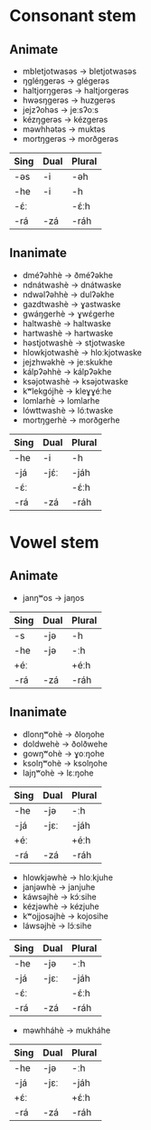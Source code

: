 Consonant stem
==============

Animate
-------
- mbletjotwasəs -> bletjotwasəs
- ŋgléŋgerəs -> glégerəs
- haltjorŋgerəs -> haltjorgerəs
- hwəsŋgerəs -> huzgerəs
- jejzʔohəs -> jeːsʔoːs
- kézŋgerəs -> kézgerəs
- məwhhətəs -> muktəs
- mortŋgerəs -> morðgerəs

| Sing | Dual | Plural |
|------|------|--------|
| -əs  | -i   | -əh    |
| -he  | -i   | -h     |
| -ɛ́ː  |      | -ɛ́ːh   |
| -rá  | -zá  | -ráh   |

Inanimate
---------
- dméʔəhhè -> ðméʔəkhe
- ndnátwashè -> dnátwaske
- ndwəlʔəhhè -> dulʔəkhe
- gazdtwashè -> ɣastwaske
- gwáŋgerhè -> ɣwɛ́gerhe
- haltwashè -> haltwaske
- hartwashè -> hartwaske
- həstjotwashè -> stjotwaske
- hlowkjotwashè -> hloːkjotwaske
- jejzhwəkhè -> jeːskukhe
- kálpʔəhhè -> kálpʔəkhe
- ksəjotwashè -> ksəjotwaske
- kʷlekgójhè -> kleɣɣéːhe
- lomlarhè -> lomlarhe
- lówttwashè -> lóːtwaske
- mortŋgerhè -> morðgerhe

| Sing | Dual | Plural |
|------|------|--------|
| -he  | -i   | -h     |
| -já  | -jɛ́ː | -jáh   |
| -ɛ́ː  |      | -ɛ́ːh   |
| -rá  | -zá  | -ráh   |

Vowel stem
==========

Animate
-------
- janŋʷos -> jaŋos

| Sing | Dual | Plural |
|------|------|--------|
| -s   | -jə  | -h     |
| -he  | -jə  | -ːh    |
| +éː  |      | +éːh   |
| -rá  | -zá  | -ráh   |

Inanimate
---------
- dlonŋʷohè -> ðloŋohe
- doldwehè -> ðolðwehe
- gowŋʷohè -> ɣoːŋohe
- ksolŋʷohè -> ksolŋohe
- lajŋʷohè -> lɛːŋohe

| Sing | Dual | Plural |
|------|------|--------|
| -he  | -jə  | -ːh    |
| -já  | -jɛː | -jáh   |
| +éː  |      | +éːh   |
| -rá  | -zá  | -ráh   |

- hlowkjəwhè -> hloːkjuhe
- janjəwhè -> janjuhe
- káwsəjhè -> kɔ́ːsihe
- kézjəwhè -> kézjuhe
- kʷojjosəjhè -> kojosihe
- láwsəjhè -> lɔ́ːsihe

| Sing | Dual | Plural |
|------|------|--------|
| -he  | -jə  | -ːh    |
| -já  | -jɛː | -jáh   |
| -ɛ́ː  |      | -ɛ́ːh   |
| -rá  | -zá  | -ráh   |

- məwhháhè -> mukháhe

| Sing | Dual | Plural |
|------|------|--------|
| -he  | -jə  | -ːh    |
| -já  | -jɛː | -jáh   |
| +ɛ́ː  |      | +ɛ́ːh   |
| -rá  | -zá  | -ráh   |

